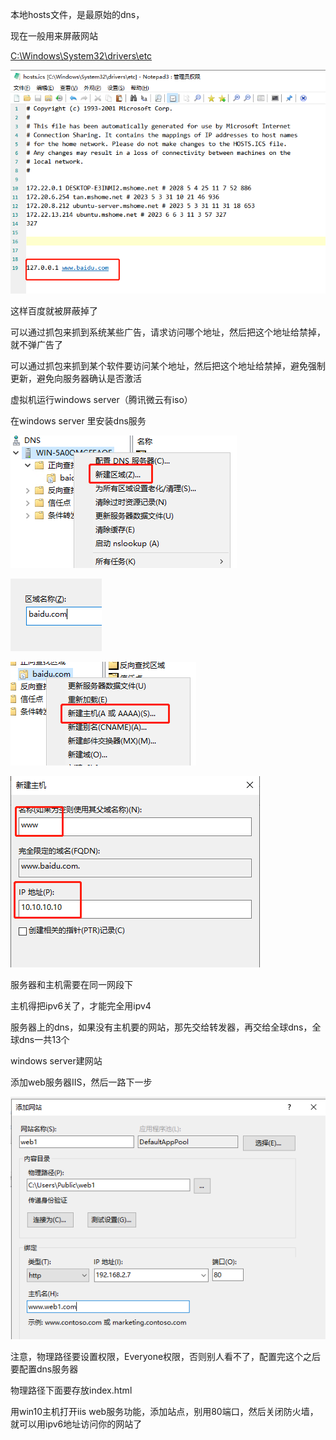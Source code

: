 本地hosts文件，是最原始的dns，

现在一般用来屏蔽网站

[C:\Windows\System32\drivers\etc](C:\Windows\System32\drivers\etc)

![图片.png](windows+server服务器配置/图片.png)

这样百度就被屏蔽掉了

可以通过抓包来抓到系统某些广告，请求访问哪个地址，然后把这个地址给禁掉，就不弹广告了

可以通过抓包来抓到某个软件要访问某个地址，然后把这个地址给禁掉，避免强制更新，避免向服务器确认是否激活





虚拟机运行windows server（腾讯微云有iso）

在windows server 里安装dns服务

![图片.png](windows+server服务器配置/图片1.png)

![图片.png](windows+server服务器配置/图片2.png)

![图片.png](windows+server服务器配置/图片3.png)

![图片.png](windows+server服务器配置/图片4.png)

服务器和主机需要在同一网段下



主机得把ipv6关了，才能完全用ipv4

服务器上的dns，如果没有主机要的网站，那先交给转发器，再交给全球dns，全球dns一共13个



windows server建网站

添加web服务器IIS，然后一路下一步

![图片.png](windows+server服务器配置/图片5.png)

注意，物理路径要设置权限，Everyone权限，否则别人看不了，配置完这个之后要配置dns服务器

物理路径下面要存放index.html




用win10主机打开iis web服务功能，添加站点，别用80端口，然后关闭防火墙，就可以用ipv6地址访问你的网站了

